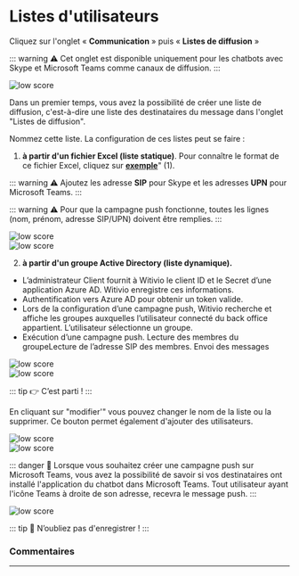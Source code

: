 **Listes d'utilisateurs**
==================

Cliquez sur l'onglet « **Communication** » puis « **Listes de diffusion** »


::: warning ⚠️
Cet onglet est disponible uniquement pour les chatbots avec Skype et Microsoft Teams comme canaux de diffusion.
:::

<div class="image_center">
  <img :src="$withBase('/assets/img/fr/parametres/settingsuserlist1.png')" alt="low score">
</div>


Dans un premier temps, vous avez la possibilité de créer une liste de diffusion, c'est-à-dire une liste des destinataires du message dans l'onglet "Listes de diffusion".


Nommez cette liste. La configuration de ces listes peut se faire :

1. **à partir d'un fichier Excel (liste statique)**. Pour connaître le format de ce fichier Excel, cliquez sur [**exemple**](https://witivio.blob.core.windows.net/static/list-sample.xlsx)" (1).

::: warning ⚠️
Ajoutez les adresse **SIP** pour Skype et les adresses **UPN** pour Microsoft Teams.
:::

::: warning ⚠️
Pour que la campagne push fonctionne, toutes les lignes (nom, prénom, adresse SIP/UPN) doivent être remplies.
:::

<div class="image_center">
  <img :src="$withBase('/assets/img/fr/parametres/settingsuserlist2.png')" alt="low score">
</div>

<div class="image_center">
  <img :src="$withBase('/assets/img/fr/parametres/settingsuserlist3.png')" alt="low score">
</div>

2. **à partir d'un groupe Active Directory (liste dynamique).**

* L’administrateur Client fournit à Witivio le client ID et le Secret d’une application Azure AD. Witivio enregistre ces informations.
* Authentification vers Azure AD pour obtenir un token valide.
* Lors de la configuration d’une campagne push, Witivio recherche et affiche les groupes auxquelles l’utilisateur connecté du back office appartient. L’utilisateur sélectionne un groupe.
* Exécution d’une campagne push. Lecture des membres du groupeLecture de l’adresse SIP des membres. Envoi des messages

<div class="image_center">
  <img :src="$withBase('/assets/img/fr/parametres/settingsuserlist4.png')" alt="low score">
</div>

<div class="image_center">
  <img :src="$withBase('/assets/img/fr/parametres/settingsuserlist5.png')" alt="low score">
</div>

::: tip 👉
C’est parti !
:::

En cliquant sur "modifier'" vous pouvez changer le nom de la liste ou la supprimer. Ce bouton permet également d'ajouter des utilisateurs.

<div class="image_center">
  <img :src="$withBase('/assets/img/fr/parametres/settingsuserlist6.jpg')" alt="low score">
</div>

<div class="image_center">
  <img :src="$withBase('/assets/img/fr/parametres/settingsuserlist7.png')" alt="low score">
</div>

::: danger 🔴
Lorsque vous souhaitez créer une campagne push sur Microsoft Teams, vous avez la possibilité de savoir si vos destinataires ont installé l'application du chatbot dans Microsoft Teams. Tout utilisateur ayant l'icône Teams à droite de son adresse, recevra le message push.
:::

<div class="image_center">
  <img :src="$withBase('/assets/img/fr/parametres/settingsuserlist8.png')" alt="low score">
</div>

::: tip 💾
N’oubliez pas d'enregistrer !
:::



### Commentaires
---
<Commentaire />
